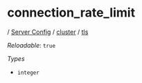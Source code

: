 # connection_rate_limit

/ [Server Config](/ref/config/index.md) / [cluster](/ref/config/cluster/index.md) / [tls](/ref/config/cluster/tls/index.md) 

*Reloadable*: `true`

*Types*

- `integer`



